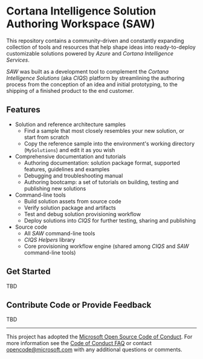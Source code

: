 # Cortana Intelligence Solution Authoring Workspace (SAW)

This repository contains a community-driven and constantly expanding collection of tools and resources that help shape ideas into ready-to-deploy customizable solutions powered by *Azure* and *Cortana Intelligence Services*.

*SAW* was built as a development tool to complement the *Cortana Intelligence Solutions* (aka *CIQS*) platform by streamlining the authoring process from the conception of an idea and initial prototyping, to the shipping of a finished product to the end customer.

## Features

* Solution and reference architecture samples
  * Find a sample that most closely resembles your new solution, or start from scratch
  * Copy the reference sample into the environment's working directory (```MySolutions```) and edit it as you wish
* Comprehensive documentation and tutorials
  * Authoring documentation: solution package format, supported features, guidelines and examples
  * Debugging and troubleshooting manual
  * Authoring bootcamp: a set of tutorials on building, testing and publishing new solutions
* Command-line tools
  * Build solution assets from source code
  * Verify solution package and artifacts
  * Test and debug solution provisioning workflow
  * Deploy solutions into *CIQS* for further testing, sharing and publishing
* Source code
  * All *SAW* command-line tools
  * *CIQS Helpers* library
  * Core provisioning workflow engine (shared among *CIQS* and *SAW* command-line tools)

## Get Started

TBD

## Contribute Code or Provide Feedback

TBD

* * *
This project has adopted the [Microsoft Open Source Code of Conduct](https://opensource.microsoft.com/codeofconduct/). For more information see the [Code of Conduct FAQ](https://opensource.microsoft.com/codeofconduct/faq/) or contact [opencode@microsoft.com](mailto:opencode@microsoft.com) with any additional questions or comments.